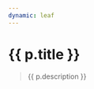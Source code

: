 ```yaml
---
dynamic: leaf
---
```


<script setup>
import { useData } from 'vitepress'
import { computed } from 'vue'
const { params:p, frontmatter:f } = useData()

</script>

# {{ p.title }}

> {{ p.description }}

<!-- @content -->

<!-- <pre class="text-xs">{{ f }}</pre> -->
